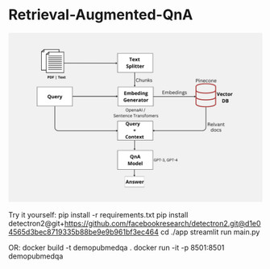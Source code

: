 # Retrieval-Augmented-QnA

![Workflow](output.png)

Try it yourself:
pip install -r requirements.txt
pip install detectron2@git+https://github.com/facebookresearch/detectron2.git@d1e04565d3bec8719335b88be9e9b961bf3ec464
cd ./app
streamlit run main.py

OR:
docker build -t demopubmedqa .
docker run -it -p 8501:8501 demopubmedqa